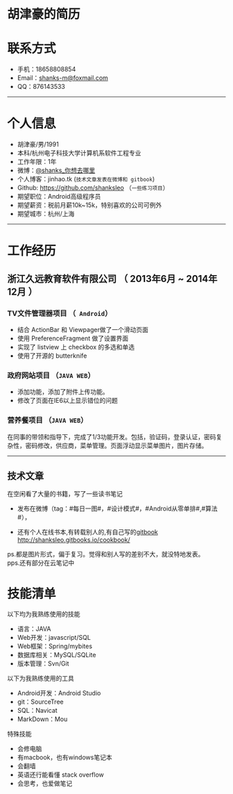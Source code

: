 # 胡津豪的简历



# 联系方式


- 手机：18658808854 
- Email：shanks-m@foxmail.com 
- QQ：876143533

---

# 个人信息

 - 胡津豪/男/1991 
 - 本科/杭州电子科技大学计算机系软件工程专业 
 - 工作年限：1年
 - 微博：[@shanks_你想去哪里](http://weibo.com/1766959881/profile?topnav=1&wvr=5&user=1) 
 - 个人博客：jinhao.tk (```技术文章发表在微博和 gitbook```)
 - Github: https://github.com/shanksleo （```一些练习项目```）
 - 期望职位：Android高级程序员
 - 期望薪资：税前月薪10k~15k，特别喜欢的公司可例外
 - 期望城市：杭州/上海

---

# 工作经历


## 浙江久远教育软件有限公司 （ 2013年6月 ~ 2014年12月 ）

### TV文件管理器项目 （``` Android```） 
 
* 结合 ActionBar 和 Viewpager做了一个滑动页面
* 使用 PreferenceFragment 做了设置界面
* 实现了 listview 上 checkbox 的多选和单选
* 使用了开源的 butterknife

### 政府网站项目 （```JAVA WEB```）
* 添加功能，添加了附件上传功能。  
* 修改了页面在IE6以上显示错位的问题


### 营养餐项目 （```JAVA WEB```）
在同事的带领和指导下，完成了1/3功能开发。包括，验证码，登录认证，密码复杂性，密码修改，供应商，菜单管理。页面浮动显示菜单图片，图片存储。

 


---


## 技术文章
在空闲看了大量的书籍，写了一些读书笔记  

- 发布在微博（tag：#每日一图#，#设计模式#，#Android从零单排#,#算法#），

- 还有个人在线书本,有转载别人的,有自己写的[gitbook](http://shanksleo.gitbooks.io/cookbook/) 
http://shanksleo.gitbooks.io/cookbook/  

ps.都是图片形式，偏于复习。觉得和别人写的差别不大，就没特地发表。  
pps.还有部分在云笔记中



# 技能清单


以下均为我熟练使用的技能

- 语言：JAVA
- Web开发：javascript/SQL
- Web框架：Spring/mybites
- 数据库相关：MySQL/SQLite
- 版本管理：Svn/Git

以下为我熟练使用的工具   
   
- Android开发：Android Studio  
- git：SourceTree  
- SQL：Navicat  
- MarkDown：Mou   

特殊技能  

- 会修电脑
- 有macbook，也有windows笔记本
- 会翻墙
- 英语还行能看懂 stack overflow
- 会思考，也爱做笔记

